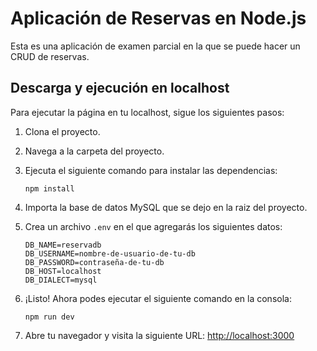 # Aplicación de Reservas en Node.js

Esta es una aplicación de examen parcial en la que se puede hacer un CRUD de reservas.

## Descarga y ejecución en localhost

Para ejecutar la página en tu localhost, sigue los siguientes pasos:

1. Clona el proyecto.
2. Navega a la carpeta del proyecto.
3. Ejecuta el siguiente comando para instalar las dependencias:
    ```
    npm install
    ```
4. Importa la base de datos MySQL que se dejo en la raiz del proyecto.
5. Crea un archivo `.env` en el que agregarás los siguientes datos:

    ```
    DB_NAME=reservadb
    DB_USERNAME=nombre-de-usuario-de-tu-db
    DB_PASSWORD=contraseña-de-tu-db
    DB_HOST=localhost
    DB_DIALECT=mysql
    ```

6. ¡Listo! Ahora podes ejecutar el siguiente comando en la consola:
    ```
    npm run dev
    ```

7. Abre tu navegador y visita la siguiente URL: [http://localhost:3000](http://localhost:3000)
